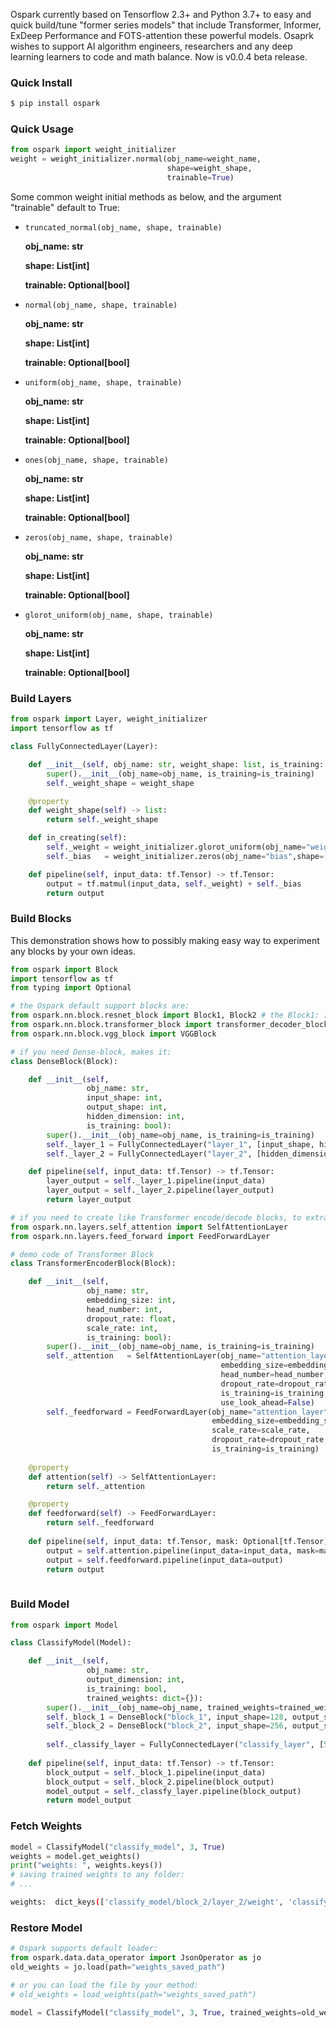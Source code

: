 Ospark currently based on Tensorflow 2.3+ and Python 3.7+ to easy and quick build/tune "former series models" that include Transformer, Informer, ExDeep Performance and FOTS-attention these powerful models. Osaprk wishes to support AI algorithm engineers, researchers and any deep learning learners to code and math balance. Now is v0.0.4 beta release.

### Quick Install

```bash
$ pip install ospark
```

### Quick Usage
```python
from ospark import weight_initializer
weight = weight_initializer.normal(obj_name=weight_name,
                                   shape=weight_shape,
                                   trainable=True)
```

Some common weight initial methods as below, and the argument "trainable" default to True:

- `truncated_normal(obj_name, shape, trainable)`
    
    **obj_name: str**
    
    **shape: List[int]**
    
    **trainable: Optional[bool]**
    

- `normal(obj_name, shape, trainable)`
    
    **obj_name: str**
    
    **shape: List[int]**
    
    **trainable: Optional[bool]**
   
 
- `uniform(obj_name, shape, trainable)`
    
    **obj_name: str**
    
    **shape: List[int]**
    
    **trainable: Optional[bool]**
    

- `ones(obj_name, shape, trainable)`
    
    **obj_name: str**
    
    **shape: List[int]**
    
    **trainable: Optional[bool]**
    

- `zeros(obj_name, shape, trainable)`
    
    **obj_name: str**
    
    **shape: List[int]**
    
    **trainable: Optional[bool]**
    

- `glorot_uniform(obj_name, shape, trainable)`
    
    **obj_name: str**
    
    **shape: List[int]**
    
    **trainable: Optional[bool]**
    

### Build Layers

```python
from ospark import Layer, weight_initializer
import tensorflow as tf

class FullyConnectedLayer(Layer):

    def __init__(self, obj_name: str, weight_shape: list, is_training: bool):
	    super().__init__(obj_name=obj_name, is_training=is_training)
	    self._weight_shape = weight_shape

    @property
    def weight_shape(self) -> list:
        return self._weight_shape

    def in_creating(self):
        self._weight = weight_initializer.glorot_uniform(obj_name="weight", shape=[128,128], trainable=True)
        self._bias   = weight_initializer.zeros(obj_name="bias",shape=[128],trainable=True)

    def pipeline(self, input_data: tf.Tensor) -> tf.Tensor:
        output = tf.matmul(input_data, self._weight) + self._bias
        return output

```

### Build Blocks

This demonstration shows how to possibly making easy way to experiment any blocks by your own ideas.

```python
from ospark import Block
import tensorflow as tf
from typing import Optional

# the Ospark default support blocks are:
from ospark.nn.block.resnet_block import Block1, Block2 # the Block1: [1X1, 3X3, 1X1], Block2: [3X3, 3X3]
from ospark.nn.block.transformer_block import transformer_decoder_block, transformer_encoder_block
from ospark.nn.block.vgg_block import VGGBlock

# if you need Dense-block, makes it:
class DenseBlock(Block):

    def __init__(self, 
                 obj_name: str,
                 input_shape: int,
                 output_shape: int,
                 hidden_dimension: int,
                 is_training: bool):
        super().__init__(obj_name=obj_name, is_training=is_training)
        self._layer_1 = FullyConnectedLayer("layer_1", [input_shape, hidden_dimension], is_training)
        self._layer_2 = FullyConnectedLayer("layer_2", [hidden_dimension, output_shape], is_training)

    def pipeline(self, input_data: tf.Tensor) -> tf.Tensor:
        layer_output = self._layer_1.pipeline(input_data)
        layer_output = self._layer_2.pipeline(layer_output)
        return layer_output

# if you need to create like Transformer encode/decode blocks, to extra import 2 modeules then doing something as below demo code:
from ospark.nn.layers.self_attention import SelfAttentionLayer
from ospark.nn.layers.feed_forward import FeedForwardLayer

# demo code of Transformer Block
class TransformerEncoderBlock(Block):

    def __init__(self,
                 obj_name: str,
                 embedding_size: int,
                 head_number: int,
                 dropout_rate: float,
                 scale_rate: int,
                 is_training: bool):
        super().__init__(obj_name=obj_name, is_training=is_training)
        self._attention   = SelfAttentionLayer(obj_name="attention_layer", 
                                               embedding_size=embedding_size,
                                               head_number=head_number,
                                               dropout_rate=dropout_rate,
                                               is_training=is_training,
                                               use_look_ahead=False)
        self._feedforward = FeedForwardLayer(obj_name="attention_layer", 
                                             embedding_size=embedding_size,
                                             scale_rate=scale_rate,
                                             dropout_rate=dropout_rate,
                                             is_training=is_training)
    
    @property
    def attention(self) -> SelfAttentionLayer:
        return self._attention

    @property
    def feedforward(self) -> FeedForwardLayer:
        return self._feedforward
    
    def pipeline(self, input_data: tf.Tensor, mask: Optional[tf.Tensor]=None) -> tf.Tensor:
        output = self.attention.pipeline(input_data=input_data, mask=mask)
        output = self.feedforward.pipeline(input_data=output)
        return output
	
```

### Build Model

```python
from ospark import Model

class ClassifyModel(Model):

    def __init__(self, 
                 obj_name: str, 
                 output_dimension: int,
                 is_training: bool,
                 trained_weights: dict={}):
        super().__init__(obj_name=obj_name, trained_weights=trained_weights, is_training=is_training)
        self._block_1 = DenseBlock("block_1", input_shape=128, output_shape=64, hidden_dimension=256, is_training=is_training)
        self._block_2 = DenseBlock("block_2", input_shape=256, output_shape=128, hidden_dimension=512, is_training=is_training)
    
        self._classify_layer = FullyConnectedLayer("classify_layer", [512, output_dimension], is_training=is_training)
        
    def pipeline(self, input_data: tf.Tensor) -> tf.Tensor:
        block_output = self._block_1.pipeline(input_data)
        block_output = self._block_2.pipeline(block_output)
        model_output = self._classfy_layer.pipeline(block_output)
        return model_output
```

### Fetch Weights

```python
model = ClassifyModel("classify_model", 3, True)
weights = model.get_weights()
print("weights: ", weights.keys())
# saving trained weights to any folder:
# ...
```
```bash
weights:  dict_keys(['classify_model/block_2/layer_2/weight', 'classify_model/block_2/layer_2/bias', 'classify_model/block_2/layer_1/weight', 'classify_model/block_2/layer_1/bias', 'classify_model/block_1/layer_2/weight', 'classify_model/block_1/layer_2/bias', 'classify_model/block_1/layer_1/weight', 'classify_model/block_1/layer_1/bias', 'classify_model/classify_layer/weight', 'classify_model/classify_layer/bias'])
```

### Restore Model

```python
# Ospark supports default loader:
from ospark.data.data_operator import JsonOperator as jo
old_weights = jo.load(path="weights_saved_path")

# or you can load the file by your method:
# old_weights = load_weights(path="weights_saved_path")

model = ClassifyModel("classify_model", 3, True, trained_weights=old_weights)
```


